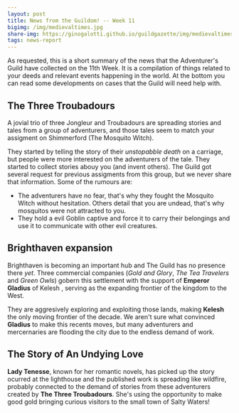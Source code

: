 ```yaml
---
layout: post
title: News from the Guildom! -- Week 11
bigimg: /img/medievaltimes.jpg
share-img: https://ginogalotti.github.io/guildgazette/img/medievaltimes
tags: news-report
---
```


As requested, this is a short summary of the news that the Adventurer's Guild have collected on the 11th Week. It is a compilation of things related to your deeds and relevant events happening in the world. At the bottom you can read some developments on cases that the Guild will need help with.

## The Three Troubadours

A jovial trio of three Jongleur and Troubadours are spreading stories and tales from a group of adventurers, and those tales seem to match your assigment on Shimmerford (The Mosquito Witch). 

They started by telling the story of their _unstopabble death_ on a carriage, but people were more interested on the adventurers of the tale. They started to collect stories abouy you (and invent others). The Guild got several request for previous assigments from this group, but we never share that information. Some of the rumours are:

* The adventurers have no fear, that's why they fought the Mosquito Witch without hesitation. Others detail that you are undead, that's why mosquitos were not attracted to you.
* They hold a evil Goblin captive and force it to carry their belongings and use it to communicate with other evil creatures.

## Brighthaven expansion

Brighthaven is becoming an important hub and The Guild has no presence there _yet_. Three commercial companies (_Gold and Glory_, _The Tea Travelers_ and _Green Owls_) gobern this settlement with the support of **Emperor Gladius** of Kelesh , serving as the expanding frontier of the kingdom to the West.

They are aggresively exploring and exploiting those lands, making **Kelesh** the only moving frontier of the decade. We aren't sure what convinced **Gladius** to make this recents moves, but many adventurers and mercernaries are flooding the city due to the endless demand of work. 

## The Story of An Undying Love

**Lady Tenesse**, known for her romantic novels, has picked up the story ocurred at the lighthouse and the published work is spreading like wildfire, probably connected to the demand of stories from these adventurers created by **The Three Troubadours**. She's using the opportunity to make good gold bringing curious visitors to the small town of Salty Waters!
